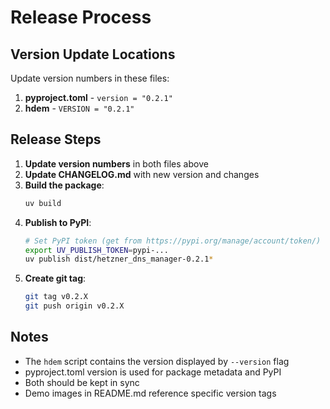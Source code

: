 # Release Process

## Version Update Locations

Update version numbers in these files:

1. **pyproject.toml** - `version = "0.2.1"`
2. **hdem** - `VERSION = "0.2.1"`

## Release Steps

1. **Update version numbers** in both files above
2. **Update CHANGELOG.md** with new version and changes
3. **Build the package**:
   ```bash
   uv build
   ```
4. **Publish to PyPI**:
   ```bash
   # Set PyPI token (get from https://pypi.org/manage/account/token/)
   export UV_PUBLISH_TOKEN=pypi-...
   uv publish dist/hetzner_dns_manager-0.2.1*
   ```
5. **Create git tag**:
   ```bash
   git tag v0.2.X
   git push origin v0.2.X
   ```

## Notes

- The `hdem` script contains the version displayed by `--version` flag
- pyproject.toml version is used for package metadata and PyPI
- Both should be kept in sync
- Demo images in README.md reference specific version tags
